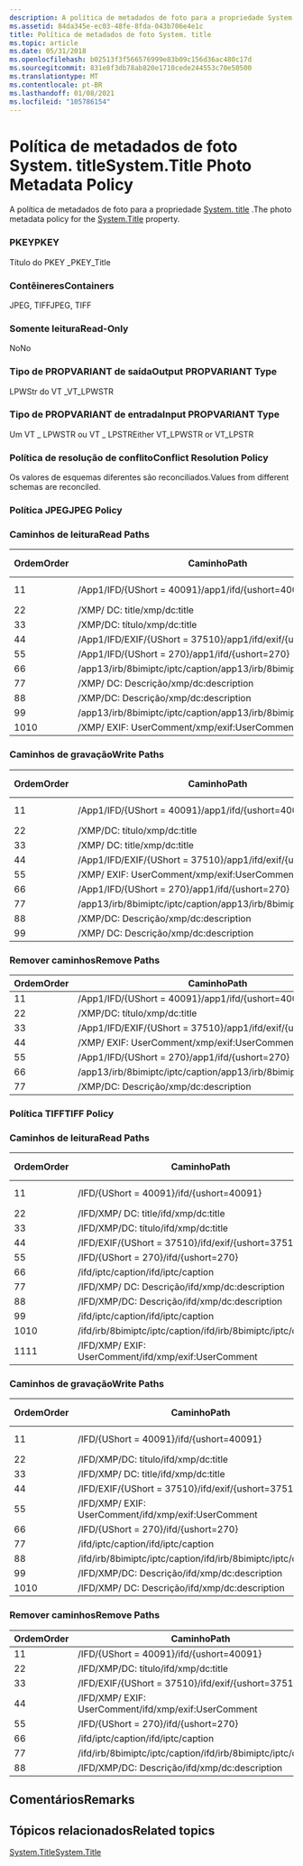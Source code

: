 ```yaml
---
description: A política de metadados de foto para a propriedade System. Title.
ms.assetid: 84da345e-ec03-48fe-8fda-043b706e4e1c
title: Política de metadados de foto System. title
ms.topic: article
ms.date: 05/31/2018
ms.openlocfilehash: b02513f3f566576999e83b09c156d36ac480c17d
ms.sourcegitcommit: 831e8f3db78ab820e1710cede244553c70e50500
ms.translationtype: MT
ms.contentlocale: pt-BR
ms.lasthandoff: 01/08/2021
ms.locfileid: "105786154"
---
```

# <a name="systemtitle-photo-metadata-policy"></a><span data-ttu-id="d2320-103">Política de metadados de foto System. title</span><span class="sxs-lookup"><span data-stu-id="d2320-103">System.Title Photo Metadata Policy</span></span>

<span data-ttu-id="d2320-104">A política de metadados de foto para a propriedade [System. title](../properties/props-system-title.md) .</span><span class="sxs-lookup"><span data-stu-id="d2320-104">The photo metadata policy for the [System.Title](../properties/props-system-title.md) property.</span></span>

### <a name="pkey"></a><span data-ttu-id="d2320-105">PKEY</span><span class="sxs-lookup"><span data-stu-id="d2320-105">PKEY</span></span>

<span data-ttu-id="d2320-106">Título do PKEY \_</span><span class="sxs-lookup"><span data-stu-id="d2320-106">PKEY\_Title</span></span>

### <a name="containers"></a><span data-ttu-id="d2320-107">Contêineres</span><span class="sxs-lookup"><span data-stu-id="d2320-107">Containers</span></span>

<span data-ttu-id="d2320-108">JPEG, TIFF</span><span class="sxs-lookup"><span data-stu-id="d2320-108">JPEG, TIFF</span></span>

### <a name="read-only"></a><span data-ttu-id="d2320-109">Somente leitura</span><span class="sxs-lookup"><span data-stu-id="d2320-109">Read-Only</span></span>

<span data-ttu-id="d2320-110">No</span><span class="sxs-lookup"><span data-stu-id="d2320-110">No</span></span>

### <a name="output-propvariant-type"></a><span data-ttu-id="d2320-111">Tipo de PROPVARIANT de saída</span><span class="sxs-lookup"><span data-stu-id="d2320-111">Output PROPVARIANT Type</span></span>

<span data-ttu-id="d2320-112">LPWStr do VT \_</span><span class="sxs-lookup"><span data-stu-id="d2320-112">VT\_LPWSTR</span></span>

### <a name="input-propvariant-type"></a><span data-ttu-id="d2320-113">Tipo de PROPVARIANT de entrada</span><span class="sxs-lookup"><span data-stu-id="d2320-113">Input PROPVARIANT Type</span></span>

<span data-ttu-id="d2320-114">Um VT \_ LPWSTR ou VT \_ LPSTR</span><span class="sxs-lookup"><span data-stu-id="d2320-114">Either VT\_LPWSTR or VT\_LPSTR</span></span>

### <a name="conflict-resolution-policy"></a><span data-ttu-id="d2320-115">Política de resolução de conflito</span><span class="sxs-lookup"><span data-stu-id="d2320-115">Conflict Resolution Policy</span></span>

<span data-ttu-id="d2320-116">Os valores de esquemas diferentes são reconciliados.</span><span class="sxs-lookup"><span data-stu-id="d2320-116">Values from different schemas are reconciled.</span></span>

### <a name="jpeg-policy"></a><span data-ttu-id="d2320-117">Política JPEG</span><span class="sxs-lookup"><span data-stu-id="d2320-117">JPEG Policy</span></span>

### <a name="read-paths"></a><span data-ttu-id="d2320-118">Caminhos de leitura</span><span class="sxs-lookup"><span data-stu-id="d2320-118">Read Paths</span></span>



| <span data-ttu-id="d2320-119">Ordem</span><span class="sxs-lookup"><span data-stu-id="d2320-119">Order</span></span> | <span data-ttu-id="d2320-120">Caminho</span><span class="sxs-lookup"><span data-stu-id="d2320-120">Path</span></span>                                | <span data-ttu-id="d2320-121">Formato de disco</span><span class="sxs-lookup"><span data-stu-id="d2320-121">Disk Format</span></span>    |
|-------|-------------------------------------|----------------|
| <span data-ttu-id="d2320-122">1</span><span class="sxs-lookup"><span data-stu-id="d2320-122">1</span></span>     | <span data-ttu-id="d2320-123">/App1/IFD/{UShort = 40091}</span><span class="sxs-lookup"><span data-stu-id="d2320-123">/app1/ifd/{ushort=40091}</span></span>            | <span data-ttu-id="d2320-124">\_bytes Unicode</span><span class="sxs-lookup"><span data-stu-id="d2320-124">unicode\_bytes</span></span> |
| <span data-ttu-id="d2320-125">2</span><span class="sxs-lookup"><span data-stu-id="d2320-125">2</span></span>     | <span data-ttu-id="d2320-126">/XMP/ <xmpalt> DC: title</span><span class="sxs-lookup"><span data-stu-id="d2320-126">/xmp/<xmpalt>dc:title</span></span>         | <span data-ttu-id="d2320-127">Unicode</span><span class="sxs-lookup"><span data-stu-id="d2320-127">unicode</span></span>        |
| <span data-ttu-id="d2320-128">3</span><span class="sxs-lookup"><span data-stu-id="d2320-128">3</span></span>     | <span data-ttu-id="d2320-129">/XMP/DC: título</span><span class="sxs-lookup"><span data-stu-id="d2320-129">/xmp/dc:title</span></span>                       | <span data-ttu-id="d2320-130">Unicode</span><span class="sxs-lookup"><span data-stu-id="d2320-130">unicode</span></span>        |
| <span data-ttu-id="d2320-131">4</span><span class="sxs-lookup"><span data-stu-id="d2320-131">4</span></span>     | <span data-ttu-id="d2320-132">/App1/IFD/EXIF/{UShort = 37510}</span><span class="sxs-lookup"><span data-stu-id="d2320-132">/app1/ifd/exif/{ushort=37510}</span></span>       | <span data-ttu-id="d2320-133">Unicode</span><span class="sxs-lookup"><span data-stu-id="d2320-133">unicode</span></span>        |
| <span data-ttu-id="d2320-134">5</span><span class="sxs-lookup"><span data-stu-id="d2320-134">5</span></span>     | <span data-ttu-id="d2320-135">/App1/IFD/{UShort = 270}</span><span class="sxs-lookup"><span data-stu-id="d2320-135">/app1/ifd/{ushort=270}</span></span>              | <span data-ttu-id="d2320-136">ascii</span><span class="sxs-lookup"><span data-stu-id="d2320-136">ascii</span></span>          |
| <span data-ttu-id="d2320-137">6</span><span class="sxs-lookup"><span data-stu-id="d2320-137">6</span></span>     | <span data-ttu-id="d2320-138">/app13/irb/8bimiptc/iptc/caption</span><span class="sxs-lookup"><span data-stu-id="d2320-138">/app13/irb/8bimiptc/iptc/caption</span></span>    |                |
| <span data-ttu-id="d2320-139">7</span><span class="sxs-lookup"><span data-stu-id="d2320-139">7</span></span>     | <span data-ttu-id="d2320-140">/XMP/ <xmpalt> DC: Descrição</span><span class="sxs-lookup"><span data-stu-id="d2320-140">/xmp/<xmpalt>dc:description</span></span>   | <span data-ttu-id="d2320-141">Unicode</span><span class="sxs-lookup"><span data-stu-id="d2320-141">unicode</span></span>        |
| <span data-ttu-id="d2320-142">8</span><span class="sxs-lookup"><span data-stu-id="d2320-142">8</span></span>     | <span data-ttu-id="d2320-143">/XMP/DC: Descrição</span><span class="sxs-lookup"><span data-stu-id="d2320-143">/xmp/dc:description</span></span>                 | <span data-ttu-id="d2320-144">Unicode</span><span class="sxs-lookup"><span data-stu-id="d2320-144">unicode</span></span>        |
| <span data-ttu-id="d2320-145">9</span><span class="sxs-lookup"><span data-stu-id="d2320-145">9</span></span>     | <span data-ttu-id="d2320-146">/app13/irb/8bimiptc/iptc/caption</span><span class="sxs-lookup"><span data-stu-id="d2320-146">/app13/irb/8bimiptc/iptc/caption</span></span>    |                |
| <span data-ttu-id="d2320-147">10</span><span class="sxs-lookup"><span data-stu-id="d2320-147">10</span></span>    | <span data-ttu-id="d2320-148">/XMP/ <xmpalt> EXIF: UserComment</span><span class="sxs-lookup"><span data-stu-id="d2320-148">/xmp/<xmpalt>exif:UserComment</span></span> | <span data-ttu-id="d2320-149">Unicode</span><span class="sxs-lookup"><span data-stu-id="d2320-149">unicode</span></span>        |



 

### <a name="write-paths"></a><span data-ttu-id="d2320-150">Caminhos de gravação</span><span class="sxs-lookup"><span data-stu-id="d2320-150">Write Paths</span></span>



| <span data-ttu-id="d2320-151">Ordem</span><span class="sxs-lookup"><span data-stu-id="d2320-151">Order</span></span> | <span data-ttu-id="d2320-152">Caminho</span><span class="sxs-lookup"><span data-stu-id="d2320-152">Path</span></span>                                | <span data-ttu-id="d2320-153">Formato de disco</span><span class="sxs-lookup"><span data-stu-id="d2320-153">Disk Format</span></span>    |
|-------|-------------------------------------|----------------|
| <span data-ttu-id="d2320-154">1</span><span class="sxs-lookup"><span data-stu-id="d2320-154">1</span></span>     | <span data-ttu-id="d2320-155">/App1/IFD/{UShort = 40091}</span><span class="sxs-lookup"><span data-stu-id="d2320-155">/app1/ifd/{ushort=40091}</span></span>            | <span data-ttu-id="d2320-156">\_bytes Unicode</span><span class="sxs-lookup"><span data-stu-id="d2320-156">unicode\_bytes</span></span> |
| <span data-ttu-id="d2320-157">2</span><span class="sxs-lookup"><span data-stu-id="d2320-157">2</span></span>     | <span data-ttu-id="d2320-158">/XMP/DC: título</span><span class="sxs-lookup"><span data-stu-id="d2320-158">/xmp/dc:title</span></span>                       | <span data-ttu-id="d2320-159">Unicode</span><span class="sxs-lookup"><span data-stu-id="d2320-159">unicode</span></span>        |
| <span data-ttu-id="d2320-160">3</span><span class="sxs-lookup"><span data-stu-id="d2320-160">3</span></span>     | <span data-ttu-id="d2320-161">/XMP/ <xmpalt> DC: title</span><span class="sxs-lookup"><span data-stu-id="d2320-161">/xmp/<xmpalt>dc:title</span></span>         | <span data-ttu-id="d2320-162">Unicode</span><span class="sxs-lookup"><span data-stu-id="d2320-162">unicode</span></span>        |
| <span data-ttu-id="d2320-163">4</span><span class="sxs-lookup"><span data-stu-id="d2320-163">4</span></span>     | <span data-ttu-id="d2320-164">/App1/IFD/EXIF/{UShort = 37510}</span><span class="sxs-lookup"><span data-stu-id="d2320-164">/app1/ifd/exif/{ushort=37510}</span></span>       | <span data-ttu-id="d2320-165">Unicode</span><span class="sxs-lookup"><span data-stu-id="d2320-165">unicode</span></span>        |
| <span data-ttu-id="d2320-166">5</span><span class="sxs-lookup"><span data-stu-id="d2320-166">5</span></span>     | <span data-ttu-id="d2320-167">/XMP/ <xmpalt> EXIF: UserComment</span><span class="sxs-lookup"><span data-stu-id="d2320-167">/xmp/<xmpalt>exif:UserComment</span></span> | <span data-ttu-id="d2320-168">Unicode</span><span class="sxs-lookup"><span data-stu-id="d2320-168">unicode</span></span>        |
| <span data-ttu-id="d2320-169">6</span><span class="sxs-lookup"><span data-stu-id="d2320-169">6</span></span>     | <span data-ttu-id="d2320-170">/App1/IFD/{UShort = 270}</span><span class="sxs-lookup"><span data-stu-id="d2320-170">/app1/ifd/{ushort=270}</span></span>              | <span data-ttu-id="d2320-171">ascii</span><span class="sxs-lookup"><span data-stu-id="d2320-171">ascii</span></span>          |
| <span data-ttu-id="d2320-172">7</span><span class="sxs-lookup"><span data-stu-id="d2320-172">7</span></span>     | <span data-ttu-id="d2320-173">/app13/irb/8bimiptc/iptc/caption</span><span class="sxs-lookup"><span data-stu-id="d2320-173">/app13/irb/8bimiptc/iptc/caption</span></span>    |                |
| <span data-ttu-id="d2320-174">8</span><span class="sxs-lookup"><span data-stu-id="d2320-174">8</span></span>     | <span data-ttu-id="d2320-175">/XMP/DC: Descrição</span><span class="sxs-lookup"><span data-stu-id="d2320-175">/xmp/dc:description</span></span>                 | <span data-ttu-id="d2320-176">Unicode</span><span class="sxs-lookup"><span data-stu-id="d2320-176">unicode</span></span>        |
| <span data-ttu-id="d2320-177">9</span><span class="sxs-lookup"><span data-stu-id="d2320-177">9</span></span>     | <span data-ttu-id="d2320-178">/XMP/ <xmpalt> DC: Descrição</span><span class="sxs-lookup"><span data-stu-id="d2320-178">/xmp/<xmpalt>dc:description</span></span>   | <span data-ttu-id="d2320-179">Unicode</span><span class="sxs-lookup"><span data-stu-id="d2320-179">unicode</span></span>        |



 

### <a name="remove-paths"></a><span data-ttu-id="d2320-180">Remover caminhos</span><span class="sxs-lookup"><span data-stu-id="d2320-180">Remove Paths</span></span>



| <span data-ttu-id="d2320-181">Ordem</span><span class="sxs-lookup"><span data-stu-id="d2320-181">Order</span></span> | <span data-ttu-id="d2320-182">Caminho</span><span class="sxs-lookup"><span data-stu-id="d2320-182">Path</span></span>                                |
|-------|-------------------------------------|
| <span data-ttu-id="d2320-183">1</span><span class="sxs-lookup"><span data-stu-id="d2320-183">1</span></span>     | <span data-ttu-id="d2320-184">/App1/IFD/{UShort = 40091}</span><span class="sxs-lookup"><span data-stu-id="d2320-184">/app1/ifd/{ushort=40091}</span></span>            |
| <span data-ttu-id="d2320-185">2</span><span class="sxs-lookup"><span data-stu-id="d2320-185">2</span></span>     | <span data-ttu-id="d2320-186">/XMP/DC: título</span><span class="sxs-lookup"><span data-stu-id="d2320-186">/xmp/dc:title</span></span>                       |
| <span data-ttu-id="d2320-187">3</span><span class="sxs-lookup"><span data-stu-id="d2320-187">3</span></span>     | <span data-ttu-id="d2320-188">/App1/IFD/EXIF/{UShort = 37510}</span><span class="sxs-lookup"><span data-stu-id="d2320-188">/app1/ifd/exif/{ushort=37510}</span></span>       |
| <span data-ttu-id="d2320-189">4</span><span class="sxs-lookup"><span data-stu-id="d2320-189">4</span></span>     | <span data-ttu-id="d2320-190">/XMP/ <xmpalt> EXIF: UserComment</span><span class="sxs-lookup"><span data-stu-id="d2320-190">/xmp/<xmpalt>exif:UserComment</span></span> |
| <span data-ttu-id="d2320-191">5</span><span class="sxs-lookup"><span data-stu-id="d2320-191">5</span></span>     | <span data-ttu-id="d2320-192">/App1/IFD/{UShort = 270}</span><span class="sxs-lookup"><span data-stu-id="d2320-192">/app1/ifd/{ushort=270}</span></span>              |
| <span data-ttu-id="d2320-193">6</span><span class="sxs-lookup"><span data-stu-id="d2320-193">6</span></span>     | <span data-ttu-id="d2320-194">/app13/irb/8bimiptc/iptc/caption</span><span class="sxs-lookup"><span data-stu-id="d2320-194">/app13/irb/8bimiptc/iptc/caption</span></span>    |
| <span data-ttu-id="d2320-195">7</span><span class="sxs-lookup"><span data-stu-id="d2320-195">7</span></span>     | <span data-ttu-id="d2320-196">/XMP/DC: Descrição</span><span class="sxs-lookup"><span data-stu-id="d2320-196">/xmp/dc:description</span></span>                 |



 

### <a name="tiff-policy"></a><span data-ttu-id="d2320-197">Política TIFF</span><span class="sxs-lookup"><span data-stu-id="d2320-197">TIFF Policy</span></span>

### <a name="read-paths"></a><span data-ttu-id="d2320-198">Caminhos de leitura</span><span class="sxs-lookup"><span data-stu-id="d2320-198">Read Paths</span></span>



| <span data-ttu-id="d2320-199">Ordem</span><span class="sxs-lookup"><span data-stu-id="d2320-199">Order</span></span> | <span data-ttu-id="d2320-200">Caminho</span><span class="sxs-lookup"><span data-stu-id="d2320-200">Path</span></span>                                    | <span data-ttu-id="d2320-201">Formato de disco</span><span class="sxs-lookup"><span data-stu-id="d2320-201">Disk Format</span></span>    |
|-------|-----------------------------------------|----------------|
| <span data-ttu-id="d2320-202">1</span><span class="sxs-lookup"><span data-stu-id="d2320-202">1</span></span>     | <span data-ttu-id="d2320-203">/IFD/{UShort = 40091}</span><span class="sxs-lookup"><span data-stu-id="d2320-203">/ifd/{ushort=40091}</span></span>                     | <span data-ttu-id="d2320-204">\_bytes Unicode</span><span class="sxs-lookup"><span data-stu-id="d2320-204">unicode\_bytes</span></span> |
| <span data-ttu-id="d2320-205">2</span><span class="sxs-lookup"><span data-stu-id="d2320-205">2</span></span>     | <span data-ttu-id="d2320-206">/IFD/XMP/ <xmpalt> DC: title</span><span class="sxs-lookup"><span data-stu-id="d2320-206">/ifd/xmp/<xmpalt>dc:title</span></span>         | <span data-ttu-id="d2320-207">Unicode</span><span class="sxs-lookup"><span data-stu-id="d2320-207">unicode</span></span>        |
| <span data-ttu-id="d2320-208">3</span><span class="sxs-lookup"><span data-stu-id="d2320-208">3</span></span>     | <span data-ttu-id="d2320-209">/IFD/XMP/DC: título</span><span class="sxs-lookup"><span data-stu-id="d2320-209">/ifd/xmp/dc:title</span></span>                       | <span data-ttu-id="d2320-210">Unicode</span><span class="sxs-lookup"><span data-stu-id="d2320-210">unicode</span></span>        |
| <span data-ttu-id="d2320-211">4</span><span class="sxs-lookup"><span data-stu-id="d2320-211">4</span></span>     | <span data-ttu-id="d2320-212">/IFD/EXIF/{UShort = 37510}</span><span class="sxs-lookup"><span data-stu-id="d2320-212">/ifd/exif/{ushort=37510}</span></span>                | <span data-ttu-id="d2320-213">Unicode</span><span class="sxs-lookup"><span data-stu-id="d2320-213">unicode</span></span>        |
| <span data-ttu-id="d2320-214">5</span><span class="sxs-lookup"><span data-stu-id="d2320-214">5</span></span>     | <span data-ttu-id="d2320-215">/IFD/{UShort = 270}</span><span class="sxs-lookup"><span data-stu-id="d2320-215">/ifd/{ushort=270}</span></span>                       | <span data-ttu-id="d2320-216">ascii</span><span class="sxs-lookup"><span data-stu-id="d2320-216">ascii</span></span>          |
| <span data-ttu-id="d2320-217">6</span><span class="sxs-lookup"><span data-stu-id="d2320-217">6</span></span>     | <span data-ttu-id="d2320-218">/ifd/iptc/caption</span><span class="sxs-lookup"><span data-stu-id="d2320-218">/ifd/iptc/caption</span></span>                       |                |
| <span data-ttu-id="d2320-219">7</span><span class="sxs-lookup"><span data-stu-id="d2320-219">7</span></span>     | <span data-ttu-id="d2320-220">/IFD/XMP/ <xmpalt> DC: Descrição</span><span class="sxs-lookup"><span data-stu-id="d2320-220">/ifd/xmp/<xmpalt>dc:description</span></span>   | <span data-ttu-id="d2320-221">Unicode</span><span class="sxs-lookup"><span data-stu-id="d2320-221">unicode</span></span>        |
| <span data-ttu-id="d2320-222">8</span><span class="sxs-lookup"><span data-stu-id="d2320-222">8</span></span>     | <span data-ttu-id="d2320-223">/IFD/XMP/DC: Descrição</span><span class="sxs-lookup"><span data-stu-id="d2320-223">/ifd/xmp/dc:description</span></span>                 | <span data-ttu-id="d2320-224">Unicode</span><span class="sxs-lookup"><span data-stu-id="d2320-224">unicode</span></span>        |
| <span data-ttu-id="d2320-225">9</span><span class="sxs-lookup"><span data-stu-id="d2320-225">9</span></span>     | <span data-ttu-id="d2320-226">/ifd/iptc/caption</span><span class="sxs-lookup"><span data-stu-id="d2320-226">/ifd/iptc/caption</span></span>                       |                |
| <span data-ttu-id="d2320-227">10</span><span class="sxs-lookup"><span data-stu-id="d2320-227">10</span></span>    | <span data-ttu-id="d2320-228">/ifd/irb/8bimiptc/iptc/caption</span><span class="sxs-lookup"><span data-stu-id="d2320-228">/ifd/irb/8bimiptc/iptc/caption</span></span>          |                |
| <span data-ttu-id="d2320-229">11</span><span class="sxs-lookup"><span data-stu-id="d2320-229">11</span></span>    | <span data-ttu-id="d2320-230">/IFD/XMP/ <xmpalt> EXIF: UserComment</span><span class="sxs-lookup"><span data-stu-id="d2320-230">/ifd/xmp/<xmpalt>exif:UserComment</span></span> | <span data-ttu-id="d2320-231">Unicode</span><span class="sxs-lookup"><span data-stu-id="d2320-231">unicode</span></span>        |



 

### <a name="write-paths"></a><span data-ttu-id="d2320-232">Caminhos de gravação</span><span class="sxs-lookup"><span data-stu-id="d2320-232">Write Paths</span></span>



| <span data-ttu-id="d2320-233">Ordem</span><span class="sxs-lookup"><span data-stu-id="d2320-233">Order</span></span> | <span data-ttu-id="d2320-234">Caminho</span><span class="sxs-lookup"><span data-stu-id="d2320-234">Path</span></span>                                    | <span data-ttu-id="d2320-235">Formato de disco</span><span class="sxs-lookup"><span data-stu-id="d2320-235">Disk Format</span></span>    |
|-------|-----------------------------------------|----------------|
| <span data-ttu-id="d2320-236">1</span><span class="sxs-lookup"><span data-stu-id="d2320-236">1</span></span>     | <span data-ttu-id="d2320-237">/IFD/{UShort = 40091}</span><span class="sxs-lookup"><span data-stu-id="d2320-237">/ifd/{ushort=40091}</span></span>                     | <span data-ttu-id="d2320-238">\_bytes Unicode</span><span class="sxs-lookup"><span data-stu-id="d2320-238">unicode\_bytes</span></span> |
| <span data-ttu-id="d2320-239">2</span><span class="sxs-lookup"><span data-stu-id="d2320-239">2</span></span>     | <span data-ttu-id="d2320-240">/IFD/XMP/DC: título</span><span class="sxs-lookup"><span data-stu-id="d2320-240">/ifd/xmp/dc:title</span></span>                       | <span data-ttu-id="d2320-241">Unicode</span><span class="sxs-lookup"><span data-stu-id="d2320-241">unicode</span></span>        |
| <span data-ttu-id="d2320-242">3</span><span class="sxs-lookup"><span data-stu-id="d2320-242">3</span></span>     | <span data-ttu-id="d2320-243">/IFD/XMP/ <xmpalt> DC: title</span><span class="sxs-lookup"><span data-stu-id="d2320-243">/ifd/xmp/<xmpalt>dc:title</span></span>         | <span data-ttu-id="d2320-244">Unicode</span><span class="sxs-lookup"><span data-stu-id="d2320-244">unicode</span></span>        |
| <span data-ttu-id="d2320-245">4</span><span class="sxs-lookup"><span data-stu-id="d2320-245">4</span></span>     | <span data-ttu-id="d2320-246">/IFD/EXIF/{UShort = 37510}</span><span class="sxs-lookup"><span data-stu-id="d2320-246">/ifd/exif/{ushort=37510}</span></span>                | <span data-ttu-id="d2320-247">Unicode</span><span class="sxs-lookup"><span data-stu-id="d2320-247">unicode</span></span>        |
| <span data-ttu-id="d2320-248">5</span><span class="sxs-lookup"><span data-stu-id="d2320-248">5</span></span>     | <span data-ttu-id="d2320-249">/IFD/XMP/ <xmpalt> EXIF: UserComment</span><span class="sxs-lookup"><span data-stu-id="d2320-249">/ifd/xmp/<xmpalt>exif:UserComment</span></span> | <span data-ttu-id="d2320-250">Unicode</span><span class="sxs-lookup"><span data-stu-id="d2320-250">unicode</span></span>        |
| <span data-ttu-id="d2320-251">6</span><span class="sxs-lookup"><span data-stu-id="d2320-251">6</span></span>     | <span data-ttu-id="d2320-252">/IFD/{UShort = 270}</span><span class="sxs-lookup"><span data-stu-id="d2320-252">/ifd/{ushort=270}</span></span>                       | <span data-ttu-id="d2320-253">ascii</span><span class="sxs-lookup"><span data-stu-id="d2320-253">ascii</span></span>          |
| <span data-ttu-id="d2320-254">7</span><span class="sxs-lookup"><span data-stu-id="d2320-254">7</span></span>     | <span data-ttu-id="d2320-255">/ifd/iptc/caption</span><span class="sxs-lookup"><span data-stu-id="d2320-255">/ifd/iptc/caption</span></span>                       |                |
| <span data-ttu-id="d2320-256">8</span><span class="sxs-lookup"><span data-stu-id="d2320-256">8</span></span>     | <span data-ttu-id="d2320-257">/ifd/irb/8bimiptc/iptc/caption</span><span class="sxs-lookup"><span data-stu-id="d2320-257">/ifd/irb/8bimiptc/iptc/caption</span></span>          |                |
| <span data-ttu-id="d2320-258">9</span><span class="sxs-lookup"><span data-stu-id="d2320-258">9</span></span>     | <span data-ttu-id="d2320-259">/IFD/XMP/DC: Descrição</span><span class="sxs-lookup"><span data-stu-id="d2320-259">/ifd/xmp/dc:description</span></span>                 | <span data-ttu-id="d2320-260">Unicode</span><span class="sxs-lookup"><span data-stu-id="d2320-260">unicode</span></span>        |
| <span data-ttu-id="d2320-261">10</span><span class="sxs-lookup"><span data-stu-id="d2320-261">10</span></span>    | <span data-ttu-id="d2320-262">/IFD/XMP/ <xmpalt> DC: Descrição</span><span class="sxs-lookup"><span data-stu-id="d2320-262">/ifd/xmp/<xmpalt>dc:description</span></span>   | <span data-ttu-id="d2320-263">Unicode</span><span class="sxs-lookup"><span data-stu-id="d2320-263">unicode</span></span>        |



 

### <a name="remove-paths"></a><span data-ttu-id="d2320-264">Remover caminhos</span><span class="sxs-lookup"><span data-stu-id="d2320-264">Remove Paths</span></span>



| <span data-ttu-id="d2320-265">Ordem</span><span class="sxs-lookup"><span data-stu-id="d2320-265">Order</span></span> | <span data-ttu-id="d2320-266">Caminho</span><span class="sxs-lookup"><span data-stu-id="d2320-266">Path</span></span>                                    |
|-------|-----------------------------------------|
| <span data-ttu-id="d2320-267">1</span><span class="sxs-lookup"><span data-stu-id="d2320-267">1</span></span>     | <span data-ttu-id="d2320-268">/IFD/{UShort = 40091}</span><span class="sxs-lookup"><span data-stu-id="d2320-268">/ifd/{ushort=40091}</span></span>                     |
| <span data-ttu-id="d2320-269">2</span><span class="sxs-lookup"><span data-stu-id="d2320-269">2</span></span>     | <span data-ttu-id="d2320-270">/IFD/XMP/DC: título</span><span class="sxs-lookup"><span data-stu-id="d2320-270">/ifd/xmp/dc:title</span></span>                       |
| <span data-ttu-id="d2320-271">3</span><span class="sxs-lookup"><span data-stu-id="d2320-271">3</span></span>     | <span data-ttu-id="d2320-272">/IFD/EXIF/{UShort = 37510}</span><span class="sxs-lookup"><span data-stu-id="d2320-272">/ifd/exif/{ushort=37510}</span></span>                |
| <span data-ttu-id="d2320-273">4</span><span class="sxs-lookup"><span data-stu-id="d2320-273">4</span></span>     | <span data-ttu-id="d2320-274">/IFD/XMP/ <xmpalt> EXIF: UserComment</span><span class="sxs-lookup"><span data-stu-id="d2320-274">/ifd/xmp/<xmpalt>exif:UserComment</span></span> |
| <span data-ttu-id="d2320-275">5</span><span class="sxs-lookup"><span data-stu-id="d2320-275">5</span></span>     | <span data-ttu-id="d2320-276">/IFD/{UShort = 270}</span><span class="sxs-lookup"><span data-stu-id="d2320-276">/ifd/{ushort=270}</span></span>                       |
| <span data-ttu-id="d2320-277">6</span><span class="sxs-lookup"><span data-stu-id="d2320-277">6</span></span>     | <span data-ttu-id="d2320-278">/ifd/iptc/caption</span><span class="sxs-lookup"><span data-stu-id="d2320-278">/ifd/iptc/caption</span></span>                       |
| <span data-ttu-id="d2320-279">7</span><span class="sxs-lookup"><span data-stu-id="d2320-279">7</span></span>     | <span data-ttu-id="d2320-280">/ifd/irb/8bimiptc/iptc/caption</span><span class="sxs-lookup"><span data-stu-id="d2320-280">/ifd/irb/8bimiptc/iptc/caption</span></span>          |
| <span data-ttu-id="d2320-281">8</span><span class="sxs-lookup"><span data-stu-id="d2320-281">8</span></span>     | <span data-ttu-id="d2320-282">/IFD/XMP/DC: Descrição</span><span class="sxs-lookup"><span data-stu-id="d2320-282">/ifd/xmp/dc:description</span></span>                 |



 

## <a name="remarks"></a><span data-ttu-id="d2320-283">Comentários</span><span class="sxs-lookup"><span data-stu-id="d2320-283">Remarks</span></span>

## <a name="related-topics"></a><span data-ttu-id="d2320-284">Tópicos relacionados</span><span class="sxs-lookup"><span data-stu-id="d2320-284">Related topics</span></span>

<dl> <dt>

[<span data-ttu-id="d2320-285">System.Title</span><span class="sxs-lookup"><span data-stu-id="d2320-285">System.Title</span></span>](../properties/props-system-title.md)
</dt> </dl>

 

 
